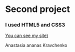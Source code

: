 # Second project

### I used HTML5 and CSS3

[You can see my site)](https://kravchenkoananas.github.io/russian-travel/index.html)


Anastasia ananas Kravchenko 


